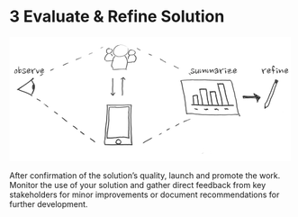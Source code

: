 # 3 Evaluate & Refine Solution

![](../../.gitbook/assets/phase3.png)

After confirmation of the solution’s quality, launch and promote the work. Monitor the use of your solution and gather direct feedback from key stakeholders for minor improvements or document recommendations for further development.

